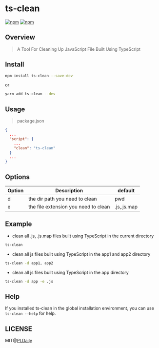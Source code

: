 # ts-clean

[![npm](https://img.shields.io/npm/v/ts-clean.svg)](https://www.npmjs.com/package/ts-clean)
[![npm](https://img.shields.io/npm/l/ts-clean.svg)](https://www.npmjs.com/package/ts-clean)

## Overview

> A Tool For Cleaning Up JavaScript File Built Using TypeScript

## Install

```sh
npm install ts-clean --save-dev
```

or

```sh
yarn add ts-clean --dev
```

## Usage

> package.json

```json
{
  ...
  "script": {
    ...
    "clean": "ts-clean"
  }
  ...
}
```

## Options

| Option  | Description                                                 | default     |
| ------- | ----------------------------------------------------------- | ----------- |
| d       | the dir path you need to clean                              |     pwd     |
| e       | the file extension you need to clean                         | .js,.js.map |

## Example

- clean all .js, .js.map files built using TypeScript in the current directory

```sh
ts-clean
```

- clean all js files built using TypeScript in the app1 and app2 directory

```sh
ts-clean -d app1, app2
```

- clean all js files built using TypeScript in the app directory

```sh
ts-clean -d app -e .js
```

## Help

If you installed ts-clean in the global installation environment, you can use `ts-clean --help` for help.

## LICENSE

MIT@[PLDaily](https://github.com/PLDaily)
